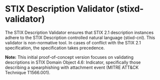 # STIX Description Validator (stixd-validator)
The STIX Description Validator ensures that STIX 2.1 description instances adhere to the STIX Description controlled natural language (stixd-cnl). This validator is non-normative tool. In cases of conflict with the STIX 2.1 specification, the specification takes precedence.

**Note:** This initial proof-of-concept version focuses on validating descriptions in STIX Domain Object 4.6: Indicator, specifically those describing a spearphishing with attachment event (MITRE ATT&CK Technique T1566.001).
